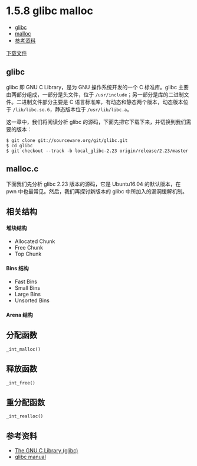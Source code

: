 # 1.5.8 glibc malloc

- [glibc](#glibc)
- [malloc](#malloc)
- [参考资料](#参考资料)


[下载文件](../src/others/1.5.8_glibc_malloc)

## glibc
glibc 即 GNU C Library，是为 GNU 操作系统开发的一个 C 标准库。glibc 主要由两部分组成，一部分是头文件，位于 `/usr/include`；另一部分是库的二进制文件。二进制文件部分主要是 C 语言标准库，有动态和静态两个版本，动态版本位于 `/lib/libc.so.6`，静态版本位于 `/usr/lib/libc.a`。

这一章中，我们将阅读分析 glibc 的源码，下面先把它下载下来，并切换到我们需要的版本：
```
$ git clone git://sourceware.org/git/glibc.git
$ cd glibc
$ git checkout --track -b local_glibc-2.23 origin/release/2.23/master
```


## malloc.c
下面我们先分析 glibc 2.23 版本的源码，它是 Ubuntu16.04 的默认版本，在 pwn 中也最常见。然后，我们再探讨新版本的 glibc 中所加入的漏洞缓解机制。

## 相关结构
#### 堆块结构
- Allocated Chunk
- Free Chunk
- Top Chunk

#### Bins 结构
- Fast Bins
- Small Bins
- Large Bins
- Unsorted Bins

#### Arena 结构

## 分配函数
`_int_malloc()`

## 释放函数
`_int_free()`

## 重分配函数
`_int_realloc()`


## 参考资料
- [The GNU C Library (glibc)](https://www.gnu.org/software/libc/)
- [glibc manual](https://www.gnu.org/software/libc/manual/)
